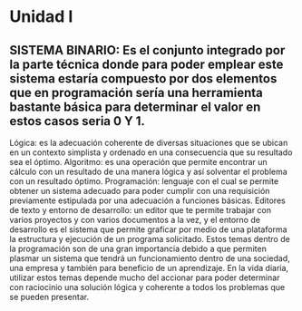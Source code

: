# Unidad I

## SISTEMA BINARIO: Es el conjunto integrado por la parte técnica donde para poder emplear este sistema estaría compuesto por dos elementos que en programación sería una herramienta bastante básica para determinar el valor en estos casos seria 0 Y 1.
Lógica: es la adecuación coherente de diversas situaciones que se ubican en un contexto simplista y ordenado en una consecuencia que su resultado sea el óptimo. 
Algoritmo: es una operación que permite encontrar un cálculo con un resultado de una manera lógica y así solventar el problema con un resultado óptimo.
Programación: lenguaje con el cual se permite obtener un sistema adecuado para poder cumplir con una requisición previamente estipulada por una adecuación a funciones básicas.
Editores de texto y entorno de desarrollo: un editor que te permite trabajar con varios proyectos y con varios documentos a la vez, y el entorno de desarrollo es el sistema que permite graficar por medio de una plataforma la estructura y ejecución de un programa solicitado. 
Estos temas dentro de la programación son de una gran importancia debido a que permiten plasmar un sistema que tendrá un funcionamiento dentro de una sociedad, una empresa y también para beneficio de un aprendizaje.
En la vida diaria, utilizar estos temas depende mucho del accionar para poder determinar con raciocinio una solución lógica y coherente a todos los problemas que se pueden presentar. 
